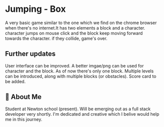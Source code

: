 
# Jumping - Box

A very basic game similar to the one which we find on the chrome browser when there's no internet.It has two elements a block and a character. character jumps on mouse click and the block keep moving forward towards the character. if they collide, game's over.


## Further updates

User interface can be improved. A better imgae/png can be used for character and the block. As of now there's only one block. Multiple levels can be introduced, along with multiple blocks (or obstacles).
Score card to be added.


## 🚀 About Me

Student at Newton school (present). Will be emerging out as a full stack developer very shortly. I'm dedicated and creative which I belive would help me in this journey.

